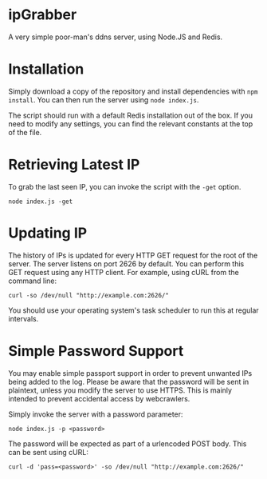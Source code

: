 ipGrabber
=========

A very simple poor-man's ddns server, using Node.JS and Redis.

Installation
============
Simply download a copy of the repository and install dependencies with `npm install`. You can then run the server using 
`node index.js`.

The script should run with a default Redis installation out of the box. If you need to modify any settings, you can find 
the relevant constants at the top of the file.

Retrieving Latest IP
====================
To grab the last seen IP, you can invoke the script with the `-get` option.

`node index.js -get`

Updating IP
===========
The history of IPs is updated for every HTTP GET request for the root of the server. The server listens on port 2626 by 
default. You can perform this GET request using any HTTP client. For example, using cURL from the command line:

`curl -so /dev/null "http://example.com:2626/"`

You should use your operating system's task scheduler to run this at regular intervals.

Simple Password Support
=======================
You may enable simple passport support in order to prevent unwanted IPs being added to the log. Please be aware that the
 password will be sent in plaintext, unless you modify the server to use HTTPS. This is mainly intended to prevent 
accidental access by webcrawlers.

Simply invoke the server with a password parameter:

`node index.js -p <password>`

The password will be expected as part of a urlencoded POST body. This can be sent using cURL:

`curl -d 'pass=<password>' -so /dev/null "http://example.com:2626/"`
